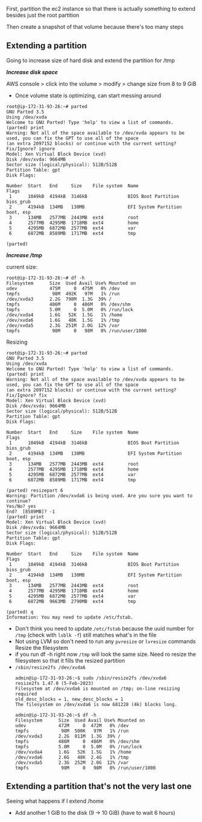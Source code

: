 First, partition the ec2 instance so that there is actually something to extend besides just the root partition

Then create a snapshot of that volume because there's too many steps

**Extending a partition**
---------------------------------
Going to increase size of hard disk and extend the partition for /tmp

***Increase disk space***

AWS console > click into the volume > modify > change size from 8 to 9 GiB
- Once volume state is optimizing, can start messing around
```
root@ip-172-31-93-26:~# parted
GNU Parted 3.5
Using /dev/xvda
Welcome to GNU Parted! Type 'help' to view a list of commands.
(parted) print
Warning: Not all of the space available to /dev/xvda appears to be used, you can fix the GPT to use all of the space
(an extra 2097152 blocks) or continue with the current setting?
Fix/Ignore? ignore
Model: Xen Virtual Block Device (xvd)
Disk /dev/xvda: 9664MB
Sector size (logical/physical): 512B/512B
Partition Table: gpt
Disk Flags:

Number  Start   End     Size    File system  Name                  Flags
 1      1049kB  4194kB  3146kB               BIOS Boot Partition   bios_grub
 2      4194kB  134MB   130MB                EFI System Partition  boot, esp
 3      134MB   2577MB  2443MB  ext4         root
 4      2577MB  4295MB  1718MB  ext4         home
 5      4295MB  6872MB  2577MB  ext4         var
 6      6872MB  8589MB  1717MB  ext4         tmp

(parted)
```
***Increase /tmp***

current size:
```
root@ip-172-31-93-26:~# df -h
Filesystem      Size  Used Avail Use% Mounted on
udev            475M     0  475M   0% /dev
tmpfs            98M  492K   97M   1% /run
/dev/xvda3      2.2G  798M  1.3G  39% /
tmpfs           486M     0  486M   0% /dev/shm
tmpfs           5.0M     0  5.0M   0% /run/lock
/dev/xvda4      1.6G   52K  1.5G   1% /home
/dev/xvda6      1.6G   48K  1.5G   1% /tmp
/dev/xvda5      2.3G  251M  2.0G  12% /var
tmpfs            98M     0   98M   0% /run/user/1000
```
Resizing
```
root@ip-172-31-93-26:~# parted
GNU Parted 3.5
Using /dev/xvda
Welcome to GNU Parted! Type 'help' to view a list of commands.
(parted) print
Warning: Not all of the space available to /dev/xvda appears to be used, you can fix the GPT to use all of the space
(an extra 2097152 blocks) or continue with the current setting?
Fix/Ignore? fix
Model: Xen Virtual Block Device (xvd)
Disk /dev/xvda: 9664MB
Sector size (logical/physical): 512B/512B
Partition Table: gpt
Disk Flags:

Number  Start   End     Size    File system  Name                  Flags
 1      1049kB  4194kB  3146kB               BIOS Boot Partition   bios_grub
 2      4194kB  134MB   130MB                EFI System Partition  boot, esp
 3      134MB   2577MB  2443MB  ext4         root
 4      2577MB  4295MB  1718MB  ext4         home
 5      4295MB  6872MB  2577MB  ext4         var
 6      6872MB  8589MB  1717MB  ext4         tmp

(parted) resizepart 6
Warning: Partition /dev/xvda6 is being used. Are you sure you want to continue?
Yes/No? yes
End?  [8589MB]? -1
(parted) print
Model: Xen Virtual Block Device (xvd)
Disk /dev/xvda: 9664MB
Sector size (logical/physical): 512B/512B
Partition Table: gpt
Disk Flags:

Number  Start   End     Size    File system  Name                  Flags
 1      1049kB  4194kB  3146kB               BIOS Boot Partition   bios_grub
 2      4194kB  134MB   130MB                EFI System Partition  boot, esp
 3      134MB   2577MB  2443MB  ext4         root
 4      2577MB  4295MB  1718MB  ext4         home
 5      4295MB  6872MB  2577MB  ext4         var
 6      6872MB  9663MB  2790MB  ext4         tmp

(parted) q
Information: You may need to update /etc/fstab.
```
- Don't think you need to update `/etc/fstab` because the uuid number for `/tmp` (check with `lsblk -f`) still matches what's in the file
- Not using LVM so don't need to run any `pvresize` or `lvresize` commands
Resize the filesystem
- if you run df -h right now `/tmp` will look the same size. Need ro resize the filesystem so that it fills the resized partition
- `/sbin/resize2fs /dev/xvda6`
  ```
  admin@ip-172-31-93-26:~$ sudo /sbin/resize2fs /dev/xvda6
  resize2fs 1.47.0 (5-Feb-2023)
  Filesystem at /dev/xvda6 is mounted on /tmp; on-line resizing required
  old_desc_blocks = 1, new_desc_blocks = 1
  The filesystem on /dev/xvda6 is now 681228 (4k) blocks long.

  admin@ip-172-31-93-26:~$ df -h
  Filesystem      Size  Used Avail Use% Mounted on
  udev            472M     0  472M   0% /dev
  tmpfs            98M  500K   97M   1% /run
  /dev/xvda3      2.2G  811M  1.3G  39% /
  tmpfs           486M     0  486M   0% /dev/shm
  tmpfs           5.0M     0  5.0M   0% /run/lock
  /dev/xvda4      1.6G   52K  1.5G   1% /home
  /dev/xvda6      2.6G   48K  2.4G   1% /tmp
  /dev/xvda5      2.3G  252M  2.0G  12% /var
  tmpfs            98M     0   98M   0% /run/user/1000
  ```

**Extending a partition that's not the very last one**
---------------------------------
Seeing what happens if I extend /home
- Add another 1 GiB to the disk (9 -> 10 GiB) (have to wait 6 hours)
